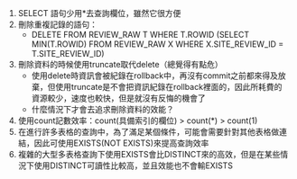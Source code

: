 1. SELECT 語句少用*去查詢欄位，雖然它很方便
2. 刪除重複記錄的語句：
   * DELETE FROM REVIEW_RAW T WHERE T.ROWID (SELECT MIN(T.ROWID) FROM REVIEW_RAW X WHERE X.SITE_REVIEW_ID = T.SITE_REVIEW_ID)
3. 刪除資料的時候使用truncate取代delete（總覺得有點危）
   * 使用delete時資訊會被紀錄在rollback中，再沒有commit之前都來得及放棄，但使用truncate是不會把資訊紀錄在rollback裡面的，因此所耗費的資源較少，速度也較快，但是就沒有反悔的機會了
   * 什麼情況下才會去追求刪除資料的效能？
4. 使用count記數效率：count(具備索引的欄位) > count(*) > count(1)
5. 在進行許多表格的查詢中，為了滿足某個條件，可能會需要針對其他表格做連結，因此可使用EXISTS(NOT EXISTS)來提高查詢效率
6. 複雜的大型多表格查詢下使用EXISTS會比DISTINCT來的高效，但是在某些情況下使用DISTINCT可讀性比較高，並且效能也不會輸EXISTS
